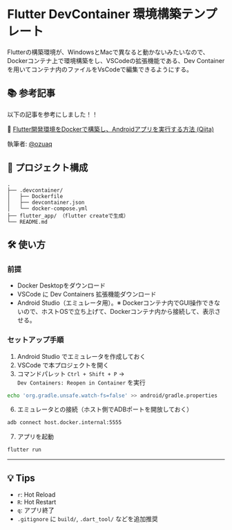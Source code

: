 # Flutter DevContainer 環境構築テンプレート

Flutterの構築環境が、WindowsとMacで異なると動かないみたいなので、Dockerコンテナ上で環境構築をし、VSCodeの拡張機能である、Dev Containerを用いてコンテナ内のファイルをVsCodeで編集できるようにする。

## 📚 参考記事

以下の記事を参考にしました！！

📄 [Flutter開発環境をDockerで構築し、Androidアプリを実行する方法 (Qiita)](https://qiita.com/ozuaq/items/12bca991cbad9e18302e)

執筆者: [@ozuaq](https://qiita.com/ozuaq)

## 📁 プロジェクト構成

```
.
├── .devcontainer/
│   ├── Dockerfile
│   ├── devcontainer.json
│   └── docker-compose.yml
├── flutter_app/ （flutter createで生成）
└── README.md
```

## 🛠 使い方

### 前提

- Docker Desktopをダウンロード
- VSCode に Dev Containers 拡張機能ダウンロード
- Android Studio（エミュレータ用）。※ Dockerコンテナ内でGUI操作できないので、ホストOSで立ち上げて、Dockerコンテナ内から接続して、表示させる。

### セットアップ手順

1. Android Studio でエミュレータを作成しておく
2. VSCode で本プロジェクトを開く
3. コマンドパレット `Ctrl + Shift + P` →\
   `Dev Containers: Reopen in Container` を実行

```bash
echo 'org.gradle.unsafe.watch-fs=false' >> android/gradle.properties
```

6. エミュレータとの接続（ホスト側でADBポートを開放しておく）

```bash
adb connect host.docker.internal:5555
```

7. アプリを起動

```bash
flutter run
```

---

## 💡 Tips

- `r`: Hot Reload
- `R`: Hot Restart
- `q`: アプリ終了
- `.gitignore` に `build/`, `.dart_tool/` などを追加推奨


